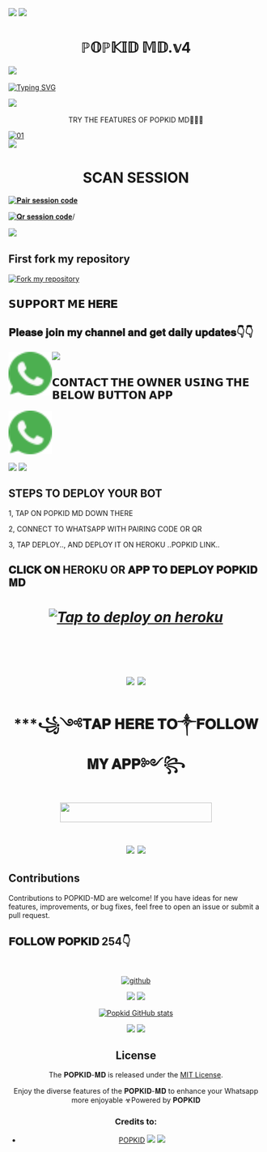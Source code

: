 <a><img src='https://i.imgur.com/LyHic3i.gif'/></a>
<a><img src='https://i.imgur.com/LyHic3i.gif'/></a>
 <h1 align="center"> ℙ𝕆ℙ𝕂𝕀𝔻 𝕄𝔻.𝕧4 </h1>


<a><img src='https://i.imgur.com/LyHic3i.gif'/></a>
      
[![Typing SVG](https://readme-typing-svg.herokuapp.com?font=Rockstar-ExtraBold&color=pink&lines=𝐀𝐌+𝐏𝐎𝐏𝐊𝐈𝐃+𝐌𝐃+𝐂𝐑𝐄𝐀𝐓𝐄𝐃+𝐁𝐘+𝐏𝐎𝐏+𝐊𝐈𝐃)](https://git.io/typing-svg)

<a><img src='https://i.imgur.com/LyHic3i.gif'/></a>
 
<p align="center"> TRY THE FEATURES OF POPKID MD👹👹💘
</p>



  <a href="https://ibb.co/N6NMDtn"><img src="https://telegra.ph/file/317a53e4e866325d45c18.png" alt="01" border="0" /></a>                     
<a><img src='https://i.imgur.com/LyHic3i.gif'/></a>
 <h1 align="center">  SCAN SESSION </h1>
 

  <a href="https://popmdonsessions-663003477283.herokuapp.com/"><img src="https://img.shields.io/badge/Pair%20session%20code-white" alt="𝐏𝐚𝐢𝐫 𝐬𝐞𝐬𝐬𝐢𝐨𝐧 𝐜𝐨𝐝𝐞" width="300"></a>


  <a href="https://popmdonsessions-663003477283.herokuapp.com/"><img src="https://img.shields.io/badge/qr%20session%20code-orange" alt="𝐐𝐫 𝐬𝐞𝐬𝐬𝐢𝐨𝐧 𝐜𝐨𝐝𝐞" width="300"></a>/

<a><img src='https://i.imgur.com/LyHc3i.gif'/></a>
## First fork my repository
<a href="https://github.com/Popkidtech/POPKID-MD/fork"><img src="https://img.shields.io/badge/Fork%20My%20Repository-blue" alt="Fork my repository" width="300"></a>
## 𝗦𝗨𝗣𝗣𝗢𝗥𝗧 𝗠𝗘 𝐇𝐄𝐑𝐄
## 𝐏𝐥𝐞𝐚𝐬𝐞 𝐣𝐨𝐢𝐧 𝐦𝐲 𝐜𝐡𝐚𝐧𝐧𝐞𝐥 𝐚𝐧𝐝 𝐠𝐞𝐭 𝐝𝐚𝐢𝐥𝐲 𝐮𝐩𝐝𝐚𝐭𝐞𝐬👇👇


<p align="centre">
  <a href="https://whatsapp.com/channel/0029VadQrNI8KMqo79BiHr3l">
    <img align="left" alt="SIEGRIN | Whastapp" width="86px" src="https://raw.githubusercontent.com/PikaBotz/My_Personal_Space/main/Images/AnyaBot_pics/Anya_v2/Whatsapp.svg" />
  

   
   <a><img src='https://i.imgur.com/LyHic3i.gif'/></a>

## 𝗖𝗢𝗡𝗧𝗔𝗖𝗧 𝗧𝗛𝗘 𝗢𝗪𝗡𝗘𝗥 𝗨𝗦𝗜𝗡𝗚 𝗧𝗛𝗘 𝗕𝗘𝗟𝗢𝗪 𝗕𝗨𝗧𝗧𝗢𝗡 𝗔𝗣𝗣

<p align="left">
  <a href="https://wa.me/254111385747?text=Hello%20POPKID%20...%20I%20need%20some%20help%20in%20POPKID%20MD">
    <img align="centre" alt="SIEGRIN | Whastapp" width="86px" src="https://raw.githubusercontent.com/PikaBotz/My_Personal_Space/main/Images/AnyaBot_pics/Anya_v2/Whatsapp.svg" />

   
 <a><img src='https://i.imgur.com/LyHic3i.gif'/></a>
<a><img src='https://i.imgur.com/LyHic3i.gif'/></a>

## STEPS TO DEPLOY YOUR BOT




1, TAP ON POPKID MD DOWN THERE



2, CONNECT TO WHATSAPP WITH PAIRING CODE OR QR



3, TAP DEPLOY.., AND DEPLOY IT ON HEROKU ..POPKID LINK..

## 𝐂𝐋𝐈𝐂𝐊 𝐎𝐍 HEROKU OR 𝐀𝐏𝐏 𝐓𝐎 𝐃𝐄𝐏𝐋𝐎𝐘  𝐏𝐎𝐏𝐊𝐈𝐃 𝐌𝐃
<h1 align="center">
 
 ***[![Tap to deploy on heroku](https://www.herokucdn.com/deploy/button.svg)](https://dashboard.heroku.com/new?button-url=https://github.com/Popkidtech/POPKID-MD&template=https://github.com/Popkidtech/POPKID-MD.git)***

<br>

<a><img src='https://i.imgur.com/LyHic3i.gif'/></a>
<a><img src='https://i.imgur.com/LyHic3i.gif'/></a>

 <h1 align="center">

***꧁༺𝐓𝐀𝐏 𝐇𝐄𝐑𝐄 𝐓𝐎༒𝐅𝐎𝐋𝐋𝐎𝐖 𝐌𝐘 𝐀𝐏𝐏༻꧂


  ***<p align="center"><a href="https://keithtech-session-bd5cfaec090b.herokuapp.com/">
 <img src="https://img.shields.io/badge/TAP%20HERE%20TO%20OPEN%20POPKID%20MD%20APP-white?style=for-the-badge&logo=Huncho" width="300" height="38.45"/></a></p>***



<a><img src='https://i.imgur.com/LyHic3i.gif'/></a>
<a><img src='https://i.imgur.com/LyHic3i.gif'/></a>
   
  




## Contributions


Contributions to POPKID-MD are welcome! If you have ideas for new features, improvements, or bug fixes, feel free to open an issue or submit a pull request.
## 𝐅𝐎𝐋𝐋𝐎𝐖 𝐏𝐎𝐏𝐊𝐈𝐃 254👇

<br/> <div align="center">
[![github](https://github.com/github.png?size=100)](https://github.com/Popkidtech)

<a><img src='https://i.imgur.com/LyHic3i.gif'/></a>
<a><img src='https://i.imgur.com/LyHic3i.gif'/></a>
  
[![Popkid GitHub stats](https://github-readme-stats.vercel.app/api?username=Popkidtech&show_icons=true&theme=radical)](https://github.com/Popkidtech)

<a><img src='https://i.imgur.com/LyHic3i.gif'/></a>
<a><img src='https://i.imgur.com/LyHic3i.gif'/></a>

## License

The 𝐏𝐎𝐏𝐊𝐈𝐃-𝐌𝐃 is released under the [MIT License](https://opensource.org/licenses/MIT).

Enjoy the diverse features of the 𝐏𝐎𝐏𝐊𝐈𝐃-𝐌𝐃 to enhance your Whatsapp more enjoyable
☣Powered by 𝐏𝐎𝐏𝐊𝐈𝐃

### Credits to:
- [POPKID](https://github.com/Popkidtech)
<a><img src='https://i.imgur.com/LyHic3i.gif'/></a>
<a><img src='https://i.imgur.com/LyHic3i.gif'/></a>
